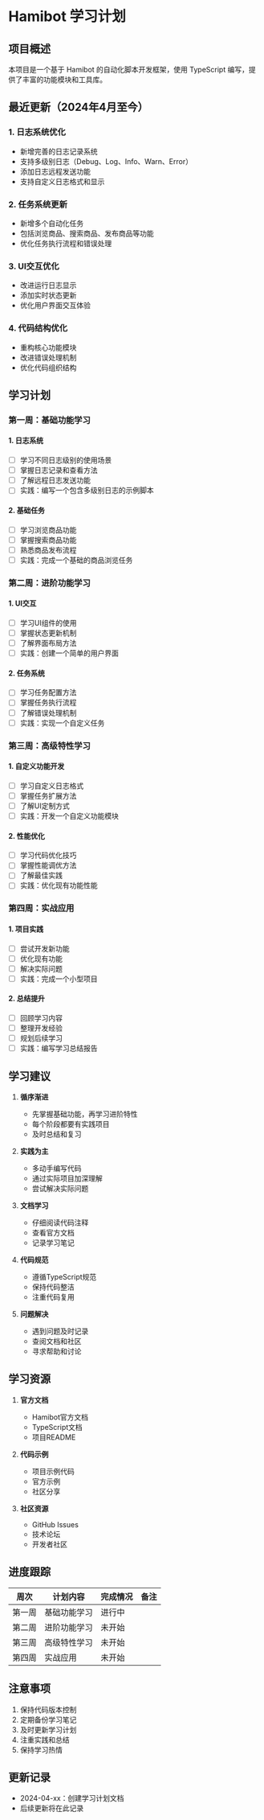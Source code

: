 # Hamibot 学习计划

## 项目概述
本项目是一个基于 Hamibot 的自动化脚本开发框架，使用 TypeScript 编写，提供了丰富的功能模块和工具库。

## 最近更新（2024年4月至今）

### 1. 日志系统优化
- 新增完善的日志记录系统
- 支持多级别日志（Debug、Log、Info、Warn、Error）
- 添加日志远程发送功能
- 支持自定义日志格式和显示

### 2. 任务系统更新
- 新增多个自动化任务
- 包括浏览商品、搜索商品、发布商品等功能
- 优化任务执行流程和错误处理

### 3. UI交互优化
- 改进运行日志显示
- 添加实时状态更新
- 优化用户界面交互体验

### 4. 代码结构优化
- 重构核心功能模块
- 改进错误处理机制
- 优化代码组织结构

## 学习计划

### 第一周：基础功能学习

#### 1. 日志系统
- [ ] 学习不同日志级别的使用场景
- [ ] 掌握日志记录和查看方法
- [ ] 了解远程日志发送功能
- [ ] 实践：编写一个包含多级别日志的示例脚本

#### 2. 基础任务
- [ ] 学习浏览商品功能
- [ ] 掌握搜索商品功能
- [ ] 熟悉商品发布流程
- [ ] 实践：完成一个基础的商品浏览任务

### 第二周：进阶功能学习

#### 1. UI交互
- [ ] 学习UI组件的使用
- [ ] 掌握状态更新机制
- [ ] 了解界面布局方法
- [ ] 实践：创建一个简单的用户界面

#### 2. 任务系统
- [ ] 学习任务配置方法
- [ ] 掌握任务执行流程
- [ ] 了解错误处理机制
- [ ] 实践：实现一个自定义任务

### 第三周：高级特性学习

#### 1. 自定义功能开发
- [ ] 学习自定义日志格式
- [ ] 掌握任务扩展方法
- [ ] 了解UI定制方式
- [ ] 实践：开发一个自定义功能模块

#### 2. 性能优化
- [ ] 学习代码优化技巧
- [ ] 掌握性能调优方法
- [ ] 了解最佳实践
- [ ] 实践：优化现有功能性能

### 第四周：实战应用

#### 1. 项目实践
- [ ] 尝试开发新功能
- [ ] 优化现有功能
- [ ] 解决实际问题
- [ ] 实践：完成一个小型项目

#### 2. 总结提升
- [ ] 回顾学习内容
- [ ] 整理开发经验
- [ ] 规划后续学习
- [ ] 实践：编写学习总结报告

## 学习建议

1. **循序渐进**
   - 先掌握基础功能，再学习进阶特性
   - 每个阶段都要有实践项目
   - 及时总结和复习

2. **实践为主**
   - 多动手编写代码
   - 通过实际项目加深理解
   - 尝试解决实际问题

3. **文档学习**
   - 仔细阅读代码注释
   - 查看官方文档
   - 记录学习笔记

4. **代码规范**
   - 遵循TypeScript规范
   - 保持代码整洁
   - 注重代码复用

5. **问题解决**
   - 遇到问题及时记录
   - 查阅文档和社区
   - 寻求帮助和讨论

## 学习资源

1. **官方文档**
   - Hamibot官方文档
   - TypeScript文档
   - 项目README

2. **代码示例**
   - 项目示例代码
   - 官方示例
   - 社区分享

3. **社区资源**
   - GitHub Issues
   - 技术论坛
   - 开发者社区

## 进度跟踪

| 周次 | 计划内容 | 完成情况 | 备注 |
|------|----------|----------|------|
| 第一周 | 基础功能学习 | 进行中 | |
| 第二周 | 进阶功能学习 | 未开始 | |
| 第三周 | 高级特性学习 | 未开始 | |
| 第四周 | 实战应用 | 未开始 | |

## 注意事项

1. 保持代码版本控制
2. 定期备份学习笔记
3. 及时更新学习计划
4. 注重实践和总结
5. 保持学习热情

## 更新记录

- 2024-04-xx：创建学习计划文档
- 后续更新将在此记录 